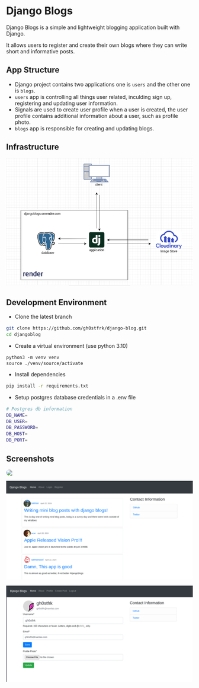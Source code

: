 # Django Blogs 
Django Blogs is a simple and lightweight blogging application built with Django.

It allows users to register and create their own blogs where they can write short and informative posts.

## App Structure 
- Django project contains two applications one is `users` and the other one is `blogs`.
- `users` app is controlling all things user related, inculding sign up, registering and updating user information.
- Signals are used to create user profile when a user is created, the user profile contains additional information about a user, such as profile photo.
- `blogs` app is responsible for creating and updating blogs.

## Infrastructure
![deployment](./screenshots/deployment.png)

## Development Environment 
- Clone the latest branch
```bash
git clone https://github.com/gh0stfrk/django-blog.git
cd djangoblog
```
- Create a virtual environment (use python 3.10)
```
python3 -m venv venv
source ./venv/source/activate
```
- Install dependencies 
```bash
pip install -r requirements.txt
```
- Setup postgres database credentials in a .env file
```bash
# Postgres db information
DB_NAME=
DB_USER=
DB_PASSWORD=
DB_HOST=
DB_PORT=
```

## Screenshots
<img src="./screenshots/demo.gif" style="border-radius: 20px; display:block; margin: auto;"/>



![home](./screenshots/home.png)


![profile](./screenshots/profile.png)
